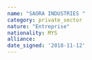 ```yaml
---
name: "SAORA INDUSTRIES "
category: private_sector
nature: "Entreprise"
nationality: MYS
alliance: 
date_signed: '2018-11-12'
---
```

    